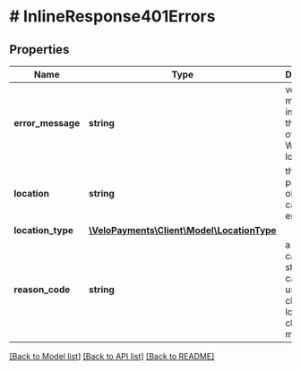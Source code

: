 # # InlineResponse401Errors

## Properties

Name | Type | Description | Notes
------------ | ------------- | ------------- | -------------
**error_message** | **string** | verbose message indicating the nature of the error Will be localised | [optional] 
**location** | **string** | the property or object that caused the error | [optional] 
**location_type** | [**\VeloPayments\Client\Model\LocationType**](LocationType.md) |  | [optional] 
**reason_code** | **string** | a camel-cased string that can be used by clients to localise client error messages | [optional] 

[[Back to Model list]](../../README.md#documentation-for-models) [[Back to API list]](../../README.md#documentation-for-api-endpoints) [[Back to README]](../../README.md)


